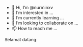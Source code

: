 - 👋 Hi, I’m @nurminxv
- 👀 I’m interested in ...
- 🌱 I’m currently learning ...
- 💞️ I’m looking to collaborate on ...
- 📫 How to reach me ...

<!---
nurminxv/nurminxv is a ✨ special ✨ repository because its `README.md` (this file) appears on your GitHub profile.
You can click the Preview link to take a look at your changes.
--->

Selamat datang
